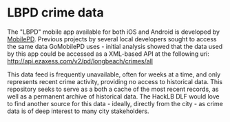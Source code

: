 # LBPD crime data

The "LBPD" mobile app available for both iOS and Android is developed by [MobilePD](http://gomobilepd.com/). Previous projects by several local developers sought to access the same data GoMobilePD uses - initial analysis showed that the data used by this app could be accessed as a XML-based API at the following uri: <http://api.ezaxess.com/v2/pd/longbeach/crimes/all>

This data feed is frequently unavailable, often for weeks at a time, and only represents recent crime activity, providing no access to historical data. This repository seeks to serve as a both a cache of the most recent records, as well as a permanent archive of historical data. The HackLB DLF would love to find another source for this data - ideally, directly from the city - as crime data is of deep interest to many city stakeholders.